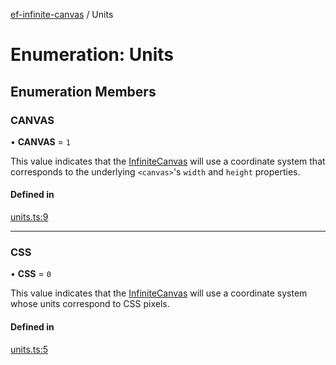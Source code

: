 [ef-infinite-canvas](api/README.md) / Units

# Enumeration: Units

## Enumeration Members

### CANVAS

• **CANVAS** = ``1``

This value indicates that the [InfiniteCanvas](api/interfaces/InfiniteCanvas.md) will use a coordinate system that corresponds to the underlying `<canvas>`'s `width` and `height` properties.

#### Defined in

[units.ts:9](https://github.com/emilefokkema/infinite-canvas/blob/4a1afe1/src/api-surface/units.ts#L9)

___

### CSS

• **CSS** = ``0``

This value indicates that the [InfiniteCanvas](api/interfaces/InfiniteCanvas.md) will use a coordinate system whose units correspond to CSS pixels.

#### Defined in

[units.ts:5](https://github.com/emilefokkema/infinite-canvas/blob/4a1afe1/src/api-surface/units.ts#L5)
